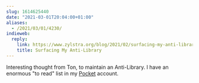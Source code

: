 ```yaml
---
slug: 1614625440
date: "2021-03-01T20:04:00+01:00"
aliases:
  - /2021/03/01/4230/
indieweb:
  reply:
    link: https://www.zylstra.org/blog/2021/02/surfacing-my-anti-library/
    title: Surfacing My Anti-Library
---
```


Interesting thought from Ton, to maintain an Anti-Library. I have an enormous "to read" list in my [Pocket](https://getpocket.com/) account.